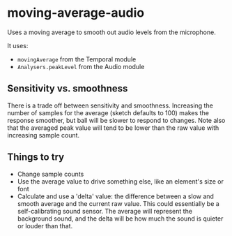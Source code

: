 # moving-average-audio

Uses a moving average to smooth out audio levels from the microphone.

It uses:
* `movingAverage` from the Temporal module
* `Analysers.peakLevel` from the Audio module

## Sensitivity vs. smoothness

There is a trade off between sensitivity and smoothness. Increasing the number of samples for the average (sketch defaults to 100) makes the response smoother, but ball will be slower to respond to changes. Note also that the averaged peak value will tend to be lower than the raw value with increasing sample count.

## Things to try

* Change sample counts
* Use the average value to drive something else, like an element's size or font
* Calculate and use a 'delta' value: the difference between a slow and smooth average and the current raw value. This could essentially be a self-calibrating sound sensor. The average will represent the background sound, and the delta will be how much the sound is quieter or louder than that.
